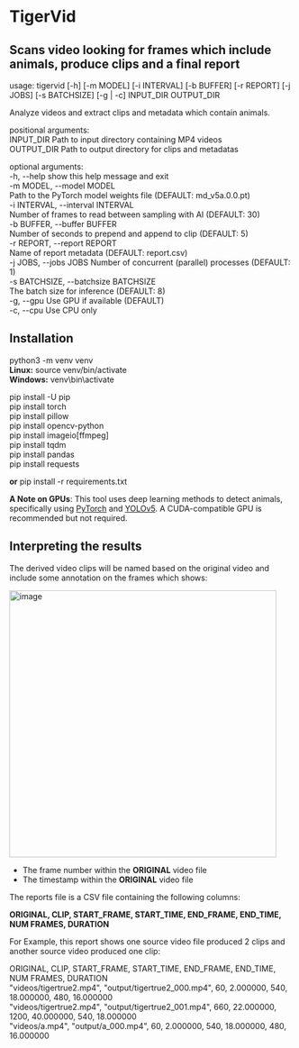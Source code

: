 # TigerVid
## Scans video looking for frames which include animals, produce clips and a final report
  
usage: tigervid [-h] [-m MODEL] [-i INTERVAL] [-b BUFFER] [-r REPORT] [-j JOBS] [-s BATCHSIZE] [-g | -c] INPUT_DIR OUTPUT_DIR  
  
Analyze videos and extract clips and metadata which contain animals.  
  
positional arguments:  
  INPUT_DIR             Path to input directory containing MP4 videos  
  OUTPUT_DIR            Path to output directory for clips and metadatas  
  
optional arguments:  
  -h, --help            show this help message and exit  
  -m MODEL, --model MODEL  
                        Path to the PyTorch model weights file (DEFAULT: md_v5a.0.0.pt)  
  -i INTERVAL, --interval INTERVAL  
                        Number of frames to read between sampling with AI (DEFAULT: 30)  
  -b BUFFER, --buffer BUFFER  
                        Number of seconds to prepend and append to clip (DEFAULT: 5)  
  -r REPORT, --report REPORT  
                        Name of report metadata (DEFAULT: report.csv)  
  -j JOBS, --jobs JOBS  Number of concurrent (parallel) processes (DEFAULT: 1)  
  -s BATCHSIZE, --batchsize BATCHSIZE  
                        The batch size for inference (DEFAULT: 8)  
  -g, --gpu             Use GPU if available (DEFAULT)  
  -c, --cpu             Use CPU only  



## Installation

python3 -m venv venv  
**Linux:** source venv/bin/activate   
**Windows:**  venv\bin\activate  

pip install -U pip  
pip install torch  
pip install pillow  
pip install opencv-python  
pip install imageio[ffmpeg]  
pip install tqdm  
pip install pandas  
pip install requests  

**or** pip install -r requirements.txt  

**A Note on GPUs**: This tool uses deep learning methods to detect animals, specifically using [PyTorch](https://pytorch.org) and [YOLOv5](https://github.com/ultralytics/yolov5). A CUDA-compatible GPU is recommended but not required.  

## Interpreting the results

The derived video clips will be named based on the original video and include some annotation on the frames which shows:  

<img width="474" alt="image" src="https://github.com/sheneman/tigervid/assets/3028345/3ded327d-6a0e-4b34-9b02-acccb867bf94">  


* The frame number within the **ORIGINAL** video file
* The timestamp within the **ORIGINAL** video file

The reports file is a CSV file containing the following columns:  

**ORIGINAL, CLIP, START_FRAME, START_TIME, END_FRAME, END_TIME, NUM FRAMES, DURATION**  

For Example, this report shows one source video file produced 2 clips and another source video produced one clip:  

ORIGINAL, CLIP, START_FRAME, START_TIME, END_FRAME, END_TIME, NUM FRAMES, DURATION  
"videos/tigertrue2.mp4", "output/tigertrue2_000.mp4", 60, 2.000000, 540, 18.000000, 480, 16.000000  
"videos/tigertrue2.mp4", "output/tigertrue2_001.mp4", 660, 22.000000, 1200, 40.000000, 540, 18.000000  
"videos/a.mp4", "output/a_000.mp4", 60, 2.000000, 540, 18.000000, 480, 16.000000  


